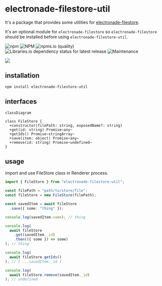 # electronade-filestore-util

It's a package that provides some utilities for [electronade-filestore](https://electronade-filestore.netlify.app/).

It's an optional module for `electronade-filestore` so `electronade-filestore` should be installed before using `electronade-filestore-util`.

![npm](https://img.shields.io/npm/v/electronade-filestore-util)
![NPM](https://img.shields.io/npm/l/electronade-filestore-util)
![npms.io (quality)](https://img.shields.io/npms-io/quality-score/electronade-filestore-util)
![Libraries.io dependency status for latest release](https://img.shields.io/librariesio/release/npm/electronade-filestore-util)
![Maintenance](https://img.shields.io/maintenance/yes/2022)

[![](https://nodei.co/npm/electronade-filestore-util.svg?mini=true)](https://www.npmjs.com/package/electronade-filestore-util)

## installation

``` shell
npm install electronade-filestore-util
```

## interfaces

``` mermaid
classDiagram

class FileStore {
  +constructor(filePath: string, exposedName?: string)
  +get(id: string) Promise~any~
  +getIds() Promise~stringArray~
  +save(item: object) Promise~any~
  +remove(id: string) Promise~undefined~
}

```

## usage

import and use FileStore class in Renderer process.

``` typescript
import { FileStore } from "electronade-filestore-util";

const filePath = "path/to/store/file";
const fileStore = new FileStore(filePath);

const savedItem = await fileStore
  .save({ some: "thing" });

console.log(savedItem.some); // thing

console.log(
  await fileStore
    .get(savedItem._id)
    .then(({ some }) => some)
); // thing

console.log(
  await fileStore.getIds()
); // [ ...savedItem._id ]

console.log(
  await fileStore.remove(savedItem._id)
); // undefined
```

